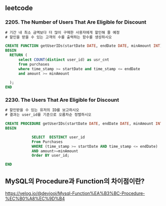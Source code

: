 ## leetcode 

### 2205. The Number of Users That Are Eligible for Discount
```sql
# 기간 내 최소 금액보다 더 많이 구매한 사용자에게 할인해 줄 예정 
# 할인을 받을 수 있는 고객의 수를 출력하는 함수를 생성하시오 

CREATE FUNCTION getUserIDs(startDate DATE, endDate DATE, minAmount INT) RETURNS INT
BEGIN
  RETURN (
      select COUNT(distinct user_id) as usr_cnt
      from purchases
      where time_stamp >= startDate and time_stamp <= endDate
      and amount >= minAmount
      
  );
END
```

### 2230. The Users That Are Eligible for Discount
```sql
# 할인받을 수 있는 유저의 ID를 보고하시오 
# 결과는 user_id를 기준으로 오름차순 정렬하시오

CREATE PROCEDURE getUserIDs(startDate DATE, endDate DATE, minAmount INT)
BEGIN

            SELECT  DISTINCT user_id
            From Purchases 
            WHERE (time_stamp >= startDate AND time_stamp <= endDate) 
            AND amount>=minAmount
            Order BY user_id;

END
```

## MySQL의 Procedure과 Function의 차이점이란? 
https://velog.io/@devjooj/Mysql-Function%EA%B3%BC-Procedure-%EC%B0%A8%EC%9D%B4
